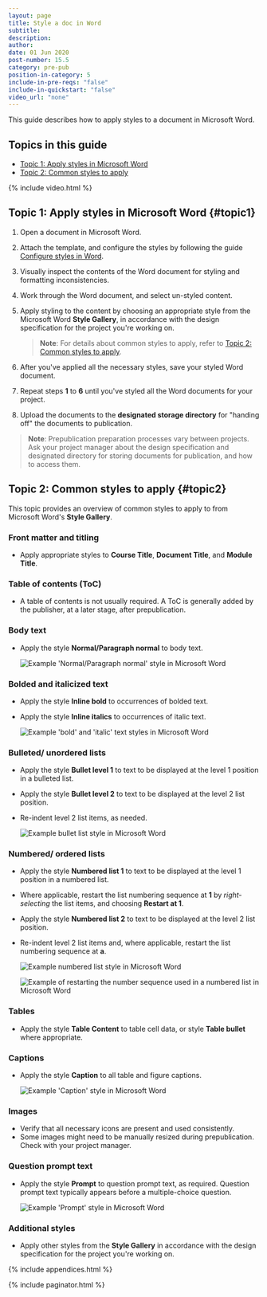 ```yaml
---
layout: page
title: Style a doc in Word
subtitle:
description:
author:
date: 01 Jun 2020
post-number: 15.5
category: pre-pub
position-in-category: 5
include-in-pre-reqs: "false"
include-in-quickstart: "false"
video_url: "none"
---
```


This guide describes how to apply styles to a document in Microsoft Word.

<!-- {% include prerequisites.html %} -->

## Topics in this guide

- [Topic 1: Apply styles in Microsoft Word](#topic1)
- [Topic 2: Common styles to apply](#topic2)

{% include video.html %}

## Topic 1: Apply styles in Microsoft Word {#topic1}

1. Open a document in Microsoft Word.

2. Attach the template, and configure the styles by following the guide [Configure styles in Word]({{site.baseurl}}/pre-pub/config-styles.html).

3. Visually inspect the contents of the Word document for styling and formatting inconsistencies.

4. Work through the Word document, and select un-styled content.

5. Apply styling to the content by choosing an appropriate style from the Microsoft Word **Style Gallery**, in accordance with the design specification for the project you're working on.

    > **Note**: For details about common styles to apply, refer to [Topic 2: Common styles to apply](#topic2).
    >

6. After you've applied all the necessary styles, save your styled Word document.

7. Repeat steps **1** to **6** until you've styled all the Word documents for your project.

8. Upload the documents to the **designated storage directory** for "handing off" the documents to publication.

> **Note**: Prepublication preparation processes vary between projects. Ask your project manager about the design specification and designated directory for storing documents for publication, and how to access them.
>

## Topic 2: Common styles to apply {#topic2}

This topic provides an overview of common styles to apply to from Microsoft Word's **Style Gallery**.

### Front matter and titling

- Apply appropriate styles to **Course Title**, **Document Title**, and **Module Title**.

### Table of contents (ToC)

- A table of contents is not usually required. A ToC is generally added by the publisher, at a later stage, after prepublication.

### Body text

- Apply the style **Normal/Paragraph normal** to body text.

    ![Example 'Normal/Paragraph normal' style in Microsoft Word](../assets/images/15-pre-pub/apply-styles/body-text-001.png)

### Bolded and italicized text

- Apply the style **Inline bold** to occurrences of bolded text.
- Apply the style **Inline italics** to occurrences of italic text.
  
    ![Example 'bold' and 'italic' text styles in Microsoft Word](../assets/images/15-pre-pub/apply-styles/bold-text-002.png)

### Bulleted/ unordered lists

- Apply the style **Bullet level 1** to text to be displayed at the level 1 position in a bulleted list.
- Apply the style **Bullet level 2** to text to be displayed at the level 2 list position.
- Re-indent level 2 list items, as needed.

    ![Example bullet list style in Microsoft Word](../assets/images/15-pre-pub/apply-styles/bullet-list-003.png)

### Numbered/ ordered lists

- Apply the style **Numbered list 1** to text to be displayed at the level 1 position in a numbered list.
- Where applicable, restart the list numbering sequence at **1** by *right-selecting* the list items, and choosing **Restart at 1**.
- Apply the style **Numbered list 2** to text to be displayed at the level 2 list position.
- Re-indent level 2 list items and, where applicable, restart the list numbering sequence at **a**.

    ![Example numbered list style in Microsoft Word](../assets/images/15-pre-pub/apply-styles/number-list-004a.png)

    ![Example of restarting the number sequence used in a numbered list in Microsoft Word](../assets/images/15-pre-pub/apply-styles/number-list-004b.png)

### Tables

- Apply the style **Table Content** to table cell data, or style **Table bullet** where appropriate.

### Captions

- Apply the style **Caption** to all table and figure captions.

    ![Example 'Caption' style in Microsoft Word](../assets/images/15-pre-pub/apply-styles/captions-005.png)

### Images

- Verify that all necessary icons are present and used consistently.
- Some images might need to be manually resized during prepublication. Check with your project manager.

### Question prompt text

- Apply the style **Prompt** to question prompt text, as required. Question prompt text typically appears before a multiple-choice question.

    ![Example 'Prompt' style in Microsoft Word](../assets/images/15-pre-pub/apply-styles/prompt-006.png)

### Additional styles

- Apply other styles from the **Style Gallery** in accordance with the design specification for the project you're working on.

{% include appendices.html %}

{% include paginator.html %}
